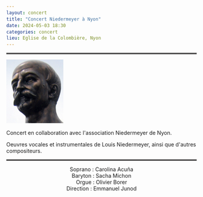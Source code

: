 ```yaml
---
layout: concert
title: "Concert Niedermeyer à Nyon"
date: 2024-05-03 18:30
categories: concert
lieu: Eglise de la Colombière, Nyon
---
```


<hr style="border-top: 3px double #8c8b8b"/>

<img src="/images/2024-05-03-niedermeyer.jpg" alt="Photo d'un buste en bronze de Louis Niedermeyer" 
  class="img-responsive" style="width: 30%"/>

Concert en collaboration avec l'association Niedermeyer de Nyon.

Oeuvres vocales et instrumentales de Louis Niedermeyer, ainsi que d'autres compositeurs.

<hr style="border-top: 3px double #8c8b8b"/>

<p style="text-align: center">
Soprano : Carolina Acuña<br/>
Baryton : Sacha Michon<br/>
Orgue : Olivier Borer<br/>
Direction : Emmanuel Junod<br/>
</p>

